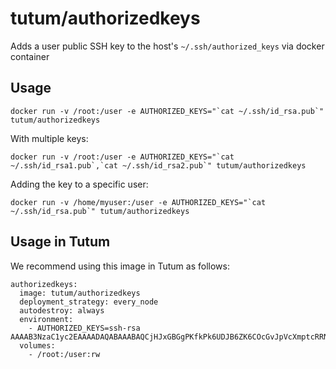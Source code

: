 # tutum/authorizedkeys
Adds a user public SSH key to the host's `~/.ssh/authorized_keys` via docker container

## Usage

    docker run -v /root:/user -e AUTHORIZED_KEYS="`cat ~/.ssh/id_rsa.pub`" tutum/authorizedkeys

With multiple keys:

	docker run -v /root:/user -e AUTHORIZED_KEYS="`cat ~/.ssh/id_rsa1.pub`,`cat ~/.ssh/id_rsa2.pub`" tutum/authorizedkeys

Adding the key to a specific user:

	docker run -v /home/myuser:/user -e AUTHORIZED_KEYS="`cat ~/.ssh/id_rsa.pub`" tutum/authorizedkeys


## Usage in Tutum

We recommend using this image in Tutum as follows:

	authorizedkeys:
	  image: tutum/authorizedkeys
	  deployment_strategy: every_node
	  autodestroy: always
	  environment:
	    - AUTHORIZED_KEYS=ssh-rsa AAAAB3NzaC1yc2EAAAADAQABAAABAQCjHJxGBGgPKfkPk6UDJB6ZK6COcGvJpVcXmptcRRN7qYE44Ei4KXLUGB6cgqkjFeEk2Z5HCSrC05NQgX1+blhAan+RfPtvuJzCaZPyVaJwezbspJi6UbjfV6wgJa8kNA819+ggDuKyjy7yA5KtJecxhKK5WfEbuwbDDVrl5ogQbm+Gj4ThK24rcjMoE3MSAcjj8oxIv0jg6jzzF55dOh2pKWkEo6gBZRrNlD+QQTdYRrmfu8vTGC8UYWPCGKEY5pvopF9kp24emM6zWio4RWOjIbC3nZrTyh5HgUXDN8bG/xeajKQAJBxtNI+/tP+cJDou73H9fK97MSD+pBETybON
	  volumes:
	    - /root:/user:rw

